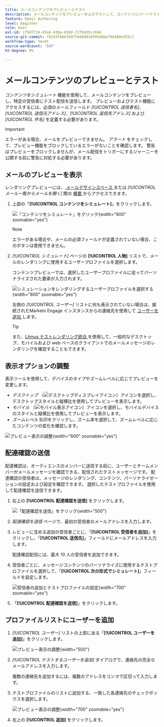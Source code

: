 ```yaml
---
title: メールコンテンツのプレビューとテスト
description: メールコンテンツをプレビューおよびテストして、コンテンツとパーソナライゼーション設定の両方にエラーがないことを確認する方法を説明します。
feature: Email Authoring
level: Beginner
role: User
exl-id: cf9d7716-b54d-430a-8102-72f9d35cc694
source-git-commit: fb243fbbbf897fd40d816995d6bef96480e355c1
workflow-type: tm+mt
source-wordcount: '547'
ht-degree: 0%

---
```


# メールコンテンツのプレビューとテスト

_コンテンツをシミュレート_ 機能を使用して、メールコンテンツをプレビューし、特定の受信者にテスト配信を送信します。 プレビューおよびテスト機能にアクセスするには、必須のメールフィールド _[!UICONTROL 送信者名]_、_[!UICONTROL 送信元アドレス]_、_[!UICONTROL 返信先アドレス]_ および _[!UICONTROL 件名]_ を定義する必要があります。

>[!IMPORTANT]
>
>エラーがある場合、メールをプレビューできません。 _アラート_ をチェックして、プレビュー機能をブロックしているエラーがないことを確認します。 警告はプレビューをブロックしませんが、メール配信をトリガーにするジャーニーを公開する前に警告に対処する必要があります。

## メールのプレビューを表示

レンダリングプレビューには、[ メールデザインスペース ](./email-authoring.md) または _[!UICONTROL メール一覧からメールを開く]_ 際の [ 概要 ](./emails-list.md#edit-emails) からアクセスできます。

1. 上部の「**[!UICONTROL コンテンツをシミュレート]**」をクリックします。

   ![ 「コンテンツをシミュレート」をクリック ](assets/email-simulate-content.png){width="800" zoomable="yes"}

   >[!NOTE]
   >
   >エラーがある場合や、メールの必須フィールドが定義されていない場合、このボタンは使用できません。

1. _[!UICONTROL シミュレート]_ ページの **[!UICONTROL 人物]** リストで、メールのレンダリングに使用するユーザープロファイルを選択します。

   コンテンツプレビューでは、選択したユーザープロファイルに従ってパーソナライズされた要素が入力されます。

   ![ シミュレーションをレンダリングするユーザープロファイルを選択する ](./assets/email-simulate-content-preview.png){width="800" zoomable="yes"}

   左側の _[!UICONTROL ユーザー]_ リストに何も表示されていない場合は、接続されたMarketo Engage インスタンスからの連絡先を使用して [ ユーザーを追加 ](#add-people-to-the-profiles-list) します。

   >[!TIP]
   >
   >また、[Litmus テストレンダリング統合 ](./email-test-rendering.md) を使用して、一般的なデスクトップ、モバイルおよび web ベースのクライアントでのメールメッセージのレンダリングを確認することもできます。

## 表示オプションの調整

表示ツールを使用して、デバイスのタイプやズームレベルに応じてプレビューを変更します。

* _デスクトップ_ （![ デスクトップディスプレイアイコン ](../../assets/do-not-localize/icon-device-desktop.svg)）アイコンを選択し、デスクトップスタイルと縦横比を使用してプレビューを表示します。
* _モバイル_ （![ モバイル表示アイコン ](../../assets/do-not-localize/icon-device-mobile.svg)）アイコンを選択し、モバイルデバイスのスタイルと縦横比を使用してプレビューを表示します。
* _ズームレベル_ 矢印をクリックし、ズーム率を選択して、ズームレベルに応じたコンテンツの変化を確認します。

![ プレビュー表示の調整 ](assets/email-simulate-content-preview-display-options.png){width="600" zoomable="yes"}

## 配達確認の送信

配達確認は、オーディエンスのメンバーに送信する前に、ユーザーとチームメンバーがメールメッセージを確認できる、配信されたテストメッセージです。 配達確認の受信者は、メッセージのレンダリング、コンテンツ、パーソナライゼーションの設定および設定を確認できます。 選択したテストプロファイルを使用して配達確認を送信できます。

1. 右上の **[!UICONTROL 配達確認を送信]** をクリックします。

   ![ 「配達確認を送信」をクリック ](assets/email-simulate-content-preview-send-proof.png){width="500"}

1. _配達確認を送信_ ページで、最初の受信者のメールアドレスを入力します。

1. レビューに含める追加の受信者ごとに、「**[!UICONTROL 受信者を追加]**」をクリックし、「**[!UICONTROL 送信先]**」フィールドにメールアドレスを入力します。

   配達確認配信には、最大 10 人の受信者を追加できます。

1. 受信者ごとに、メッセージコンテンツのパーソナライズに使用するテストプロファイルを選択して、「**[!UICONTROL 次の形式でシミュレート]**」フィールドを設定します。

   ![ 受信者の追加とテストプロファイルの設定 ](assets/email-simulate-content-preview-send-proof-recipients.png){width="700" zoomable="yes"}

1. 「**[!UICONTROL 配達確認を送信]**」をクリックします。

## プロファイルリストにユーザーを追加

1. _[!UICONTROL ユーザー]_ リストの上部にある「**[!UICONTROL ユーザーを追加]**」をクリックします。

   ![ プレビュー表示の調整 ](assets/email-simulate-content-add-people.png){width="500"}

1. _[!UICONTROL テストするユーザーを追加]_ ダイアログで、連絡先の完全なメールアドレスを入力します。

   複数の連絡先を追加するには、複数のアドレスをコンマで区切って入力します。

1. テストプロファイルのリストに追加する、一致した各連絡先のチェックボックスを選択します。

   ![ プレビュー表示の調整 ](assets/email-simulate-content-add-people-addresses.png){width="700" zoomable="yes"}

1. 右上の **[!UICONTROL 追加]** をクリックします。
